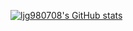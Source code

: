 
<!--
**ljg980708/ljg980708** is a ✨ _special_ ✨ repository because its `README.md` (this file) appears on your GitHub profile.

Here are some ideas to get you started:

- 🔭 I’m currently working on ...
- 🌱 I’m currently learning ...
- 👯 I’m looking to collaborate on ...
- 🤔 I’m looking for help with ...
- 💬 Ask me about ...
- 📫 How to reach me: ...
- 😄 Pronouns: ...
- ⚡ Fun fact: ...
-->

[![ljg980708's GitHub stats](https://github-readme-stats.vercel.app/api?username=ljg980708&include_all_commits=true&theme=cobalt)](https://github.com/anuraghazra/github-readme-stats)
